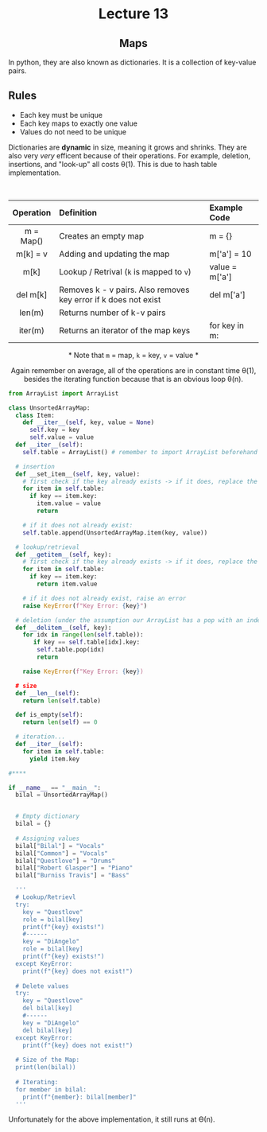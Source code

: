 <div align = "center">

# Lecture 13
## Maps
  
</div>

In python, they are also known as dictionaries. It is a collection of key-value pairs. 

 ## Rules
- Each key must be unique 
- Each key maps to exactly one value
- Values do not need to be unique


Dictionaries are **dynamic** in size, meaning it grows and shrinks. They are also very *very* efficent because of their operations. For example, deletion, insertions, and "look-up" all costs θ(1). This is due to hash table implementation. 

</br>

<div align = "center"> 

| **Operation** | **Definition** | **Example Code** | 
| :---: | :--- | :--- | 
| m = Map() | Creates an empty map | m = {} | 
| m\[k] = v | Adding and updating the map | m\['a'] = 10 |
| m\[k] | Lookup / Retrival (`k` is mapped to `v`) | value = m\['a'] | 
| del m\[k] | Removes k - v pairs. Also removes key error if k does not exist | del m\['a'] |
| len(m) | Returns number of k-v pairs | |
| iter(m) | Returns an iterator of the map keys | for key in m: | 

\* Note that `m` = map, `k` = key, `v` = value \*
</div>

<div align = "center">
  Again remember on average, all of the operations are in constant time θ(1), besides the iterating function because that is an obvious loop θ(n).
</div>

```python
from ArrayList import ArrayList

class UnsortedArrayMap:
  class Item:
    def __iter__(self, key, value = None)
      self.key = key
      self.value = value
  def __iter__(self):
    self.table = ArrayList() # remember to import ArrayList beforehand

  # insertion
  def __set_item__(self, key, value):
    # first check if the key already exists -> if it does, replace the item value
    for item in self.table:
      if key == item.key:
        item.value = value
        return

    # if it does not already exist:
    self.table.append(UnsortedArrayMap.item(key, value))

  # lookup/retrieval
  def __getitem__(self, key):
    # first check if the key already exists -> if it does, replace the item value
    for item in self.table:
      if key == item.key:
        return item.value

    # if it does not already exist, raise an error
    raise KeyError(f"Key Error: {key}")

  # deletion (under the assumption our ArrayList has a pop with an index 
  def __delitem__(self, key):
    for idx in range(len(self.table)):
       if key == self.table[idx].key:
        self.table.pop(idx)
        return

    raise KeyError(f"Key Error: {key})

  # size
  def __len__(self):
    return len(self.table)

  def is_empty(self):
    return len(self) == 0

  # iteration...
  def __iter__(self):
    for item in self.table:
      yield item.key

#****

if __name__ == "__main__":
  bilal = UnsortedArrayMap()


  # Empty dictionary
  bilal = {} 
  
  # Assigning values
  bilal["Bilal"] = "Vocals"
  bilal["Common"] = "Vocals"
  bilal["Questlove"] = "Drums"
  bilal["Robert Glasper"] = "Piano"
  bilal["Burniss Travis"] = "Bass"

  '''
  # Lookup/Retrievl
  try:
    key = "Questlove"
    role = bilal[key]
    print(f"{key} exists!")
    #------
    key = "DiAngelo"
    role = bilal[key]
    print(f"{key} exists!")
  except KeyError:
    print(f"{key} does not exist!")
  
  # Delete values
  try:
    key = "Questlove"
    del bilal[key]
    #------
    key = "DiAngelo"
    del bilal[key]
  except KeyError:
    print(f"{key} does not exist!")
  
  # Size of the Map:
  print(len(bilal))
  
  # Iterating:
  for member in bilal:
    print(f"{member}: bilal[member]"
  '''
```
Unfortunately for the above implementation, it still runs at ϴ(n). 
